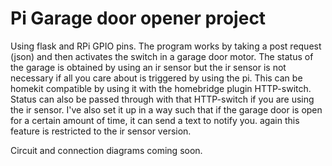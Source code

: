 # Pi Garage door opener project
Using flask and RPi GPIO pins.
The program works by taking a post request (json)
and then activates the switch in a garage door motor.
The status of the garage is obtained by using an ir sensor
but the ir sensor is not necessary if all you care about is
triggered by using the pi. This can be homekit compatible by 
using it with the homebridge plugin HTTP-switch. Status can
also be passed through with that HTTP-switch if you are using
the ir sensor. I've also set it up in a way such that if the
garage door is open for a certain amount of time, it can send
a text to notify you. again this feature is restricted to the
ir sensor version.


Circuit and connection diagrams coming soon.
